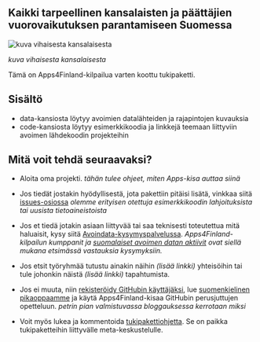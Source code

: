 ## Kaikki tarpeellinen kansalaisten ja päättäjien vuorovaikutuksen parantamiseen Suomessa

![kuva vihaisesta kansalaisesta](http://1.bp.blogspot.com/_UmZyYBXJ-tc/SoVFjLSxMKI/AAAAAAAAABg/KzmU_9wNOEo/s320/vtattoo.png "Vihainen kansalainen")

_kuva vihaisesta kansalaisesta_

Tämä on Apps4Finland-kilpailua varten koottu tukipaketti. 

## Sisältö
- data-kansiosta löytyy avoimien datalähteiden ja rajapintojen kuvauksia
- code-kansiosta löytyy esimerkkikoodia ja linkkejä teemaan liittyviin avoimen lähdekoodin projekteihin

## Mitä voit tehdä seuraavaksi?

- Aloita oma projekti. _tähän tulee ohjeet, miten Apps-kisa auttaa siinä_

- Jos tiedät jostakin hyödyllisestä, jota pakettiin pitäisi lisätä, vinkkaa siitä [issues-osiossa](https://github.com/apps4finland/haaste-kansalaisen-aani/issues?state=open) _olemme erityisen otettuja esimerkkikoodin lahjoituksista tai uusista tietoaineistoista_

- Jos et tiedä jotakin asiaan liittyvää tai saa teknisesti toteutettua mitä haluaisit, kysy siitä [Avoindata-kysymyspalvelussa](http://avoindata.net/). _Apps4Finland-kilpailun kumppanit ja [suomalaiset avoimen datan aktiivit](https://www.facebook.com/groups/fi.okfn/) ovat siellä mukana etsimässä vastauksia kysymyksiin._

- Jos etsit työryhmää tutustu ainakin näihin _(lisää linkki)_ yhteisöihin tai tule johonkin näistä _(lisää linkki)_ tapahtumista.

- Jos ei muuta, niin [rekisteröidy GitHubin käyttäjäksi](https://github.com/signup), lue [suomenkielinen pikaoppaamme](https://github.com/apps4finland/github-ohje) ja käytä Apps4Finland-kisaa GitHubin perusjuttujen opetteluun. _petrin pian valmistuvassa bloggauksessa kerrotaan miksi_

- Voit myös lukea ja kommentoida [tukipakettiohjetta](https://github.com/apps4finland/tukipakettiohje). Se on paikka tukipaketteihin liittyvälle meta-keskustelulle.
